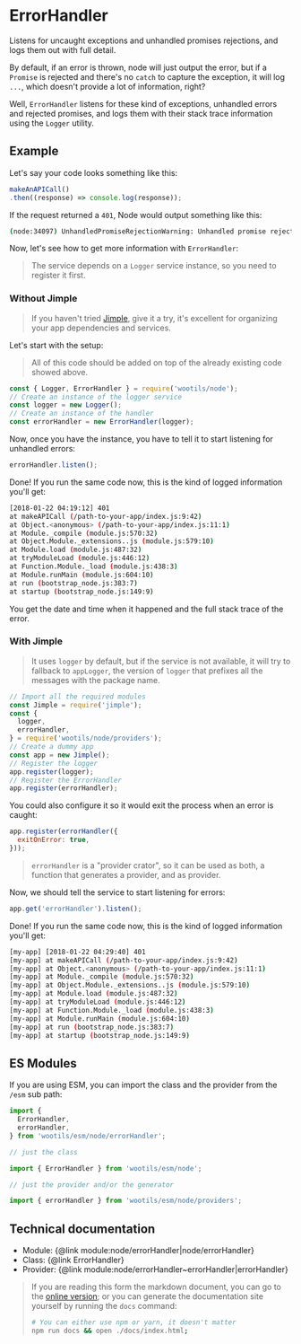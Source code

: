# ErrorHandler

Listens for uncaught exceptions and unhandled promises rejections, and logs them out with full detail.

By default, if an error is thrown, node will just output the error, but if a `Promise` is rejected and there's no `catch` to capture the exception, it will log `...`, which doesn't provide a lot of information, right?

Well, `ErrorHandler` listens for these kind of exceptions, unhandled errors and rejected promises, and logs them with their stack trace information using the `Logger` utility.

## Example

Let's say your code looks something like this:

```js
makeAnAPICall()
.then((response) => console.log(response));
```

If the request returned a `401`, Node would output something like this:

```bash
(node:34097) UnhandledPromiseRejectionWarning: Unhandled promise rejection (rejection id: 2): 401
```

Now, let's see how to get more information with `ErrorHandler`:

> The service depends on a `Logger` service instance, so you need to register it first.

### Without Jimple

> If you haven't tried [Jimple](https://github.com/fjorgemota/jimple), give it a try, it's excellent for organizing your app dependencies and services.

Let's start with the setup:

> All of this code should be added on top of the already existing code showed above.

```js
const { Logger, ErrorHandler } = require('wootils/node');
// Create an instance of the logger service
const logger = new Logger();
// Create an instance of the handler
const errorHandler = new ErrorHandler(logger);
```

Now, once you have the instance, you have to tell it to start listening for unhandled errors:

```js
errorHandler.listen();
```

Done! If you run the same code now, this is the kind of logged information you'll get:

```bash
[2018-01-22 04:19:12] 401
at makeAPICall (/path-to-your-app/index.js:9:42)
at Object.<anonymous> (/path-to-your-app/index.js:11:1)
at Module._compile (module.js:570:32)
at Object.Module._extensions..js (module.js:579:10)
at Module.load (module.js:487:32)
at tryModuleLoad (module.js:446:12)
at Function.Module._load (module.js:438:3)
at Module.runMain (module.js:604:10)
at run (bootstrap_node.js:383:7)
at startup (bootstrap_node.js:149:9)
```

You get the date and time when it happened and the full stack trace of the error.

### With Jimple

> It uses `logger` by default, but if the service is not available, it will try to fallback to `appLogger`, the version of `logger` that prefixes all the messages with the package name.

```js
// Import all the required modules
const Jimple = require('jimple');
const {
  logger,
  errorHandler,
} = require('wootils/node/providers');
// Create a dummy app
const app = new Jimple();
// Register the logger
app.register(logger);
// Register the ErrorHandler
app.register(errorHandler);
```

You could also configure it so it would exit the process when an error is caught:

```js
app.register(errorHandler({
  exitOnError: true,
}));
```

> `errorHandler` is a "provider crator", so it can be used as both, a function that generates a provider, and as provider.

Now, we should tell the service to start listening for errors:

```js
app.get('errorHandler').listen();
```

Done! If you run the same code now, this is the kind of logged information you'll get:

```bash
[my-app] [2018-01-22 04:29:40] 401
[my-app] at makeAPICall (/path-to-your-app/index.js:9:42)
[my-app] at Object.<anonymous> (/path-to-your-app/index.js:11:1)
[my-app] at Module._compile (module.js:570:32)
[my-app] at Object.Module._extensions..js (module.js:579:10)
[my-app] at Module.load (module.js:487:32)
[my-app] at tryModuleLoad (module.js:446:12)
[my-app] at Function.Module._load (module.js:438:3)
[my-app] at Module.runMain (module.js:604:10)
[my-app] at run (bootstrap_node.js:383:7)
[my-app] at startup (bootstrap_node.js:149:9)
```

## ES Modules

If you are using ESM, you can import the class and the provider from the `/esm` sub path:

```js
import {
  ErrorHandler,
  errorHandler,
} from 'wootils/esm/node/errorHandler';

// just the class

import { ErrorHandler } from 'wootils/esm/node';

// just the provider and/or the generator

import { errorHandler } from 'wootils/esm/node/providers';
```

## Technical documentation

- Module: {@link module:node/errorHandler|node/errorHandler}
- Class: {@link ErrorHandler}
- Provider: {@link module:node/errorHandler~errorHandler|errorHandler}

> If you are reading this form the markdown document, you can go to the [online version](https://homer0.github.io/wootils); or you can generate the documentation site yourself by running the `docs` command:
>
> ```bash
> # You can either use npm or yarn, it doesn't matter
> npm run docs && open ./docs/index.html;
> ```
